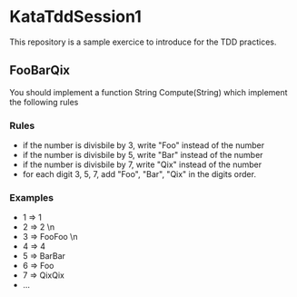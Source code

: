 # KataTddSession1

This repository is a sample exercice to introduce for the TDD practices.

## FooBarQix

You should implement a function String Compute(String) which implement the following rules

### Rules
- if the number is divisbile by 3, write "Foo" instead of the number
- if the number is divisbile by 5, write "Bar" instead of the number
- if the number is divisbile by 7, write "Qix" instead of the number
- for each digit 3, 5, 7, add "Foo", "Bar", "Qix" in the digits order.

### Examples
- 1 => 1
- 2 => 2 \n
- 3 => FooFoo \n
- 4 => 4 
- 5 => BarBar
- 6 => Foo
- 7 => QixQix
- ...

